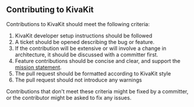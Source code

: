 ## Contributing to KivaKit

Contributions to KivaKit should meet the following criteria:

1. KivaKit developer setup instructions should be followed 
2. A ticket should be opened describing the bug or feature.
3.  If the contribution will be extensive or will involve a change in architecture, it should be discussed with a committer first.
4. Feature contributions should be concise and clear, and support the [mission statement](README.md).
5. The pull request should be formatted according to KivaKit style
6. The pull request should not introduce any warnings 

Contributions that don't meet these criteria might be fixed by a committer, or the contributor might be asked to fix any issues.
